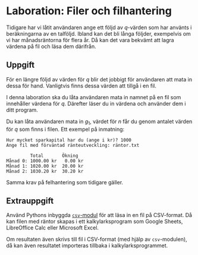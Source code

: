 # Laboration: Filer och filhantering

Tidigare har vi låtit användaren ange ett följd av $q$-värden som har använts i 
beräkningarna av en talföljd. Ibland kan det bli långa följder, exempelvis om 
vi har månadsräntorna för flera år. Då kan det vara bekvämt att lagra värdena 
på fil och läsa dem därifrån.


## Uppgift

För en längre följd av värden för $q$ blir det jobbigt för användaren att mata 
in dessa för hand. Vanligtvis finns dessa värden att tillgå i en fil.

I denna laboration ska du låta användaren mata in namnet på en fil som 
innehåller värdena för $q$. Därefter läser du in värdena och använder dem i 
ditt program.

Du kan låta användaren mata in $g_1$, värdet för $n$ får du genom antalet 
värden för $q$ som finns i filen. Ett exempel på inmatning:
```
Hur mycket sparkapital har du (ange i kr)? 1000
Ange fil med förväntad ränteutveckling: räntor.txt

         Total       Ökning
Månad 0: 1000.00 kr   0.00 kr
Månad 1: 1020.00 kr  20.00 kr
Månad 2: 1030.20 kr  30.20 kr
```
Samma krav på felhantering som tidigare gäller.


## Extrauppgift

Använd Pythons inbyggda [`csv`-modul][csv] för att läsa in en fil på 
CSV-format. Då kan filen med räntor skapas i ett kalkylarksprogram som Google 
Sheets, LibreOffice Calc eller Microsoft Excel.

[csv]: https://docs.python.org/3/library/csv.html

Om resultaten även skrivs till fil i CSV-format (med hjälp av `csv`-modulen), 
då kan även resultatet importeras tillbaka i kalkylarksprogrammet.

